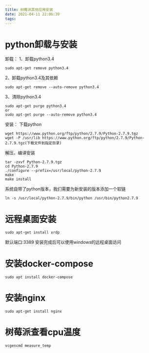 ```yaml
---
title: 树莓派其他应用安装
date: 2021-04-11 22:06:39
tags:
---
```


# python卸载与安装

卸载：
1、卸载python3.4
```
sudo apt-get remove python3.4
```

2、卸载python3.4及其依赖
```
sudo apt-get remove --auto-remove python3.4
```

3、清除python3.4

```
sudo apt-get purge python3.4
or
sudo apt-get purge --auto-remove python3.4
```

安装：
下载python
```
wget https://www.python.org/ftp/python/2.7.9/Python-2.7.9.tgz
wget -P /usr/lib https://www.python.org/ftp/python/2.7.9/Python-2.7.9.tgz(下载文件到指定目录)
```
解压、编译安装
```
tar -zxvf Python-2.7.9.tgz
cd Python-2.7.9
./configure --prefix=/usr/local/python-2.7.9
make
make install
```
系统自带了python版本，我们需要为新安装的版本添加一个软链
```
ln -s /usr/local/python-2.7.9/bin/python /usr/bin/python2.7.9
```

# 远程桌面安装

```
sudo apt-get install xrdp
```

默认端口:3389
安装完成后可以使用windows的远程桌面访问


# 安装docker-compose

```
sudo apt install docker-compose
```

# 安装nginx
```
sudo apt-get install nginx
```

# 树莓派查看cpu温度

```
vcgencmd measure_temp
```